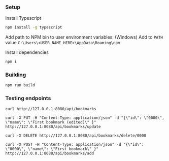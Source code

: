 
### Setup

Install Typescript
```bash
npm install -g typescript
```

Add path to NPM bin to user environment variables:
(Windows) Add to ``PATH`` value ``C:\Users\<USER_NAME_HERE>\AppData\Roaming\npm``

Install dependencies
```bash
npm i
```

### Building
```bash
npm run build
```

### Testing endpoints

```
curl http://127.0.0.1:8080/api/bookmarks
```

```
curl -X PUT -H "Content-Type: application/json" -d "{\"id\": \"0000\", \"name\": \"First bookmark (edited)\" }" http://127.0.0.1:8080/api/bookmarks/update
```


```
curl -X DELETE http://127.0.0.1:8080/api/bookmarks/delete/0000
```

```
curl -X POST -H "Content-Type: application/json" -d "{\"id\": \"0000\", \"name\": \"First bookmark\" }" http://127.0.0.1:8080/api/bookmarks/add
```